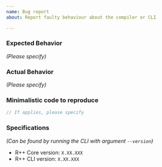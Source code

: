 ```yaml
---
name: Bug report
about: Report faulty behaviour about the compiler or CLI

---
```


### Expected Behavior
_(Please specify)_

### Actual Behavior
_(Please specify)_

### Minimalistic code to reproduce

```js
// If applies, please specify
```

### Specifications

_(Can be found by running the CLI with argument `--version`)_

  - R++ Core version: `X.XX.XXX`
  - R++ CLI version: `X.XX.XXX`
